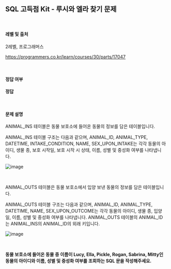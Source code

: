 ## **SQL 고득점 Kit - 루시와 엘라 찾기 문제**


&nbsp;


#### 레벨 및 출처 
2레벨, 프로그래머스

https://programmers.co.kr/learn/courses/30/parts/17047


&nbsp;


#### 정답 여부
**정답**

&nbsp;

#### 문제 설명

ANIMAL_INS 테이블은 동물 보호소에 들어온 동물의 정보를 담은 테이블입니다. 

ANIMAL_INS 테이블 구조는 다음과 같으며, ANIMAL_ID, ANIMAL_TYPE, DATETIME, INTAKE_CONDITION, NAME, SEX_UPON_INTAKE는 각각 동물의 아이디, 생물 종, 보호 시작일, 보호 시작 시 상태, 이름, 성별 및 중성화 여부를 나타냅니다.

![image](https://user-images.githubusercontent.com/79372217/129712001-2c98eb2c-aa36-4ce4-8aab-3f2e29d79fc0.png)



&nbsp;

ANIMAL_OUTS 테이블은 동물 보호소에서 입양 보낸 동물의 정보를 담은 테이블입니다. 

ANIMAL_OUTS 테이블 구조는 다음과 같으며, ANIMAL_ID, ANIMAL_TYPE, DATETIME, NAME, SEX_UPON_OUTCOME는 각각 동물의 아이디, 생물 종, 입양일, 이름, 성별 및 중성화 여부를 나타냅니다. ANIMAL_OUTS 테이블의 ANIMAL_ID는 ANIMAL_INS의 ANIMAL_ID의 외래 키입니다.

![image](https://user-images.githubusercontent.com/79372217/129712084-9616d6f4-d5d9-499d-a9fe-5adf9dd1874b.png)


&nbsp;


**동물 보호소에 들어온 동물 중 이름이 Lucy, Ella, Pickle, Rogan, Sabrina, Mitty인 동물의 아이디와 이름, 성별 및 중성화 여부를 조회하는 SQL 문을 작성해주세요.**


&nbsp;

